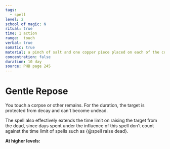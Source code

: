 ```yaml
---
tags:
  - spell
level: 2
school of magic: N
ritual: true
time: 1 action
range:  touch
verbal: true
somatic: true
material: a pinch of salt and one copper piece placed on each of the corpse's eyes, which must remain there for the duration
concentration: false
duration: 10 day
source: PHB page 245
---
```

# Gentle Repose
You touch a corpse or other remains. For the duration, the target is protected from decay and can't become undead.

The spell also effectively extends the time limit on raising the target from the dead, since days spent under the influence of this spell don't count against the time limit of spells such as {@spell raise dead}.

**At higher levels:** 